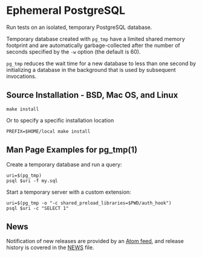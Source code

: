 Ephemeral PostgreSQL
====================

Run tests on an isolated, temporary PostgreSQL database.

Temporary database created with `pg_tmp` have a limited shared memory footprint
and are automatically garbage-collected after the number of seconds specified by
the `-w` option (the default is 60).

`pg_tmp` reduces the wait time for a new database to less than one second by
initializing a database in the background that is used by subsequent
invocations.

Source Installation - BSD, Mac OS, and Linux
--------------------------------------------

    make install

Or to specify a specific installation location

    PREFIX=$HOME/local make install


Man Page Examples for pg_tmp(1)
-------------------------------

Create a temporary database and run a query:

    uri=$(pg_tmp)
    psql $uri -f my.sql

Start a temporary server with a custom extension:

    uri=$(pg_tmp -o "-c shared_preload_libraries=$PWD/auth_hook")
    psql $uri -c "SELECT 1"

News
----

Notification of new releases are provided by an
[Atom feed](https://github.com/eradman/ephemeralpg/releases.atom),
and release history is covered in the [NEWS](NEWS) file.
